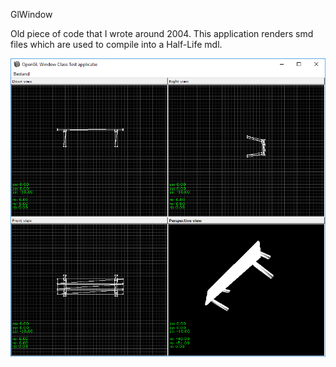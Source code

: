 GlWindow

Old piece of code that I wrote around 2004. This application renders smd files which are used to compile into a Half-Life mdl.

![Screenshot](screenshot01.png)
